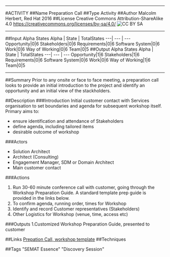 ----------
#ACTIVITY
##Name
Preparation Call
##Type
Activity
##Author
Malcolm Herbert, Red Hat 2016
##License
Creative Commons Attribution-ShareAlike 4.0
https://creativecommons.org/licenses/by-sa/4.0/
![CC BY SA](https://licensebuttons.net/l/by-sa/3.0/88x31.png)


----------


##Input Alpha States
Alpha | State | TotalStates
---| --- | ---
Opportunity|0|6
Stakeholders|0|6
Requirements|0|6
Software System|0|6
Work|0|6
Way of Working|0|6
Team|0|5
##Output Alpha States
Alpha | State | TotalStates
---| --- | ---
Opportunity|1|6
Stakeholders|1|6
Requirements|0|6
Software System|0|6
Work|0|6
Way of Working|1|6
Team|0|5


----------
##Summary
Prior to any onsite or face to face meeting, a preparation call looks to provide an initial introduction to the project and identify an opportunity and an initial view of the stackholders.  

##Description
###Introduction
Initial customer contact with Services organisation to set boundaries and agenda for subsequent workshop itself. Primary aims to:
* ensure identification and attendance of Stakeholders
* define agenda, including tailored items
* desirable outcome of workshop

###Actors
* Solution Architect
* Architect (Consulting)
* Engagement Manager, SDM or Domain Architect
* Main customer contact

###Actions
1. Run 30-60 minute conference call with customer, going through the Workshop Preparation Guide. A standard template prep guide  is provided in the links below. 
2. To confirm agenda, running order, times for Workshop
3. Identify and record Customer representatives (Stakeholders)
4. Other Logistics for Workshop (venue, time, access etc)

###Outputs
1.Customized Workshop Preparation Guide, presented to customer

##Links
[Prepation Call, workshop template](https://github.com/SEMAT-Exists-Org/content-activities/blob/master/preparation-call-guide-template-01.pdf)
##Techniques

##Tags
"SEMAT Essence" "Discovery Session"
